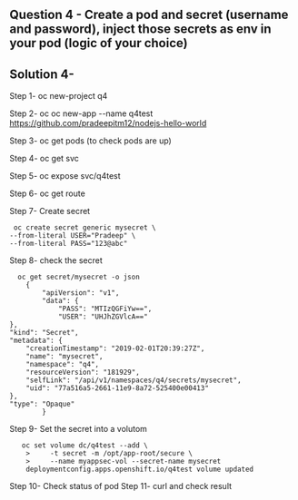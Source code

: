 ## Question 4 - Create a pod and secret (username and password), inject those secrets as env in your pod (logic of your choice) 

## Solution 4-

Step 1- oc new-project q4 


Step 2- oc oc new-app --name q4test https://github.com/pradeepitm12/nodejs-hello-world 

Step 3- oc get pods (to check pods are up)

Step 4- oc get svc

Step 5- oc expose svc/q4test 

Step 6- oc get route 

Step 7- Create secret 

     oc create secret generic mysecret \
    --from-literal USER="Pradeep" \
    --from-literal PASS="123@abc"
Step 8- check the secret 

      oc get secret/mysecret -o json
        {
            "apiVersion": "v1",
            "data": {
                "PASS": "MTIzQGFiYw==",
                "USER": "UHJhZGVlcA=="
    },
    "kind": "Secret",
    "metadata": {
        "creationTimestamp": "2019-02-01T20:39:27Z",
        "name": "mysecret",
        "namespace": "q4",
        "resourceVersion": "181929",
        "selfLink": "/api/v1/namespaces/q4/secrets/mysecret",
        "uid": "77a516a5-2661-11e9-8a72-525400e00413"
    },
    "type": "Opaque"
            }   

Step 9- Set the secret into a volutom 

       oc set volume dc/q4test --add \
        >     -t secret -m /opt/app-root/secure \
        >     --name myappsec-vol --secret-name mysecret
        deploymentconfig.apps.openshift.io/q4test volume updated

Step 10- Check status of pod
Step 11- curl and check result




